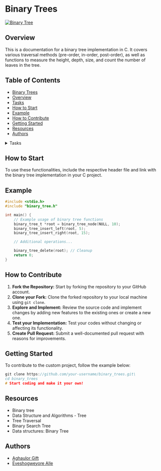 # Binary Trees

[![Binary Tree](https://www.geeksforgeeks.org/wp-content/uploads/binary-tree-to-DLL.png)](https://www.geeksforgeeks.org/wp-content/uploads/binary-tree-to-DLL.png)

## Overview
This is a documentation for a binary tree implementation in C. It covers various traversal methods (pre-order, in-order, post-order), as well as functions to measure the height, depth, size, and count the number of leaves in the tree.

## Table of Contents
- [Binary Trees](#Binary_trees)
- [Overview](##Overview)
- [Tasks](##Tasks)
- [How to Start](##How_to_start)
- [Example](##Example)
- [How to Contribute](##How_to_Contribute)
- [Getting Started](##Getting_Started)
- [Resources](##Resources)
- [Authors](##Authors)

<details>
  <summary>Tasks</summary>
## Tasks

| Task | Description | Prototype | Parameters | Returns |
|------|-------------|-----------|------------|---------|
| **1. New Node** | Write a function that creates a binary tree node. | `binary_tree_t *binary_tree_node(binary_tree_t *parent, int value);` | `parent`: Pointer to the parent node of the node to create. `value`: Value to put in the new node. | A pointer to the new node, or NULL on failure. |
| **2. Insert Left** | Write a function that inserts a node as the left-child of another node. | `binary_tree_t *binary_tree_insert_left(binary_tree_t *parent, int value);` | `parent`: Pointer to the node to insert the left-child in. `value`: Value to store in the new node. | A pointer to the created node, or NULL on failure or if parent is NULL. |
| **3. Insert Right** | Write a function that inserts a node as the right-child of another node. | `binary_tree_t *binary_tree_insert_right(binary_tree_t *parent, int value);` | `parent`: Pointer to the node to insert the right-child in. `value`: Value to store in the new node. | A pointer to the created node, or NULL on failure or if parent is NULL. |
| **4. Delete** | Write a function that deletes an entire binary tree. | `void binary_tree_delete(binary_tree_t *tree);` | `tree`: Pointer to the root node of the tree to delete. | Void. |
| **5. Is Leaf** | Write a function that checks if a node is a leaf. | `int binary_tree_is_leaf(const binary_tree_t *node);` | `node`: Pointer to the node to check. | 1 if node is a leaf, otherwise 0. If node is NULL, return 0. |
| **6. Is Root** | Write a function that checks if a given node is a root. | `int binary_tree_is_root(const binary_tree_t *node);` | `node`: Pointer to the node to check. | 1 if node is a root, otherwise 0. If node is NULL, return 0. |
| **7. Pre-order Traversal** | Write a function that goes through a binary tree using pre-order traversal. | `void binary_tree_preorder(const binary_tree_t *tree, void (*func)(int));` | `tree`: Pointer to the root node of the tree to traverse. `func`: Pointer to a function to call for each node. | Void. If tree or func is NULL, do nothing. |
| **8. In-order Traversal** | Write a function that goes through a binary tree using in-order traversal. | `void binary_tree_inorder(const binary_tree_t *tree, void (*func)(int));` | `tree`: Pointer to the root node of the tree to traverse. `func`: Pointer to a function to call for each node. | Void. If tree or func is NULL, do nothing. |
| **9. Post-order Traversal** | Write a function that goes through a binary tree using post-order traversal. | `void binary_tree_postorder(const binary_tree_t *tree, void (*func)(int));` | `tree`: Pointer to the root node of the tree to traverse. `func`: Pointer to a function to call for each node. | Void. If tree or func is NULL, do nothing. |
| **10. Height** | Write a function that measures the height of a binary tree. | `size_t binary_tree_height(const binary_tree_t *tree);` | `tree`: Pointer to the root node of the tree to measure the height. | The height of the tree. If tree is NULL, return 0. |
| **11. Depth** | Write a function that measures the depth of a node in a binary tree. | `size_t binary_tree_depth(const binary_tree_t *tree);` | `tree`: Pointer to the node to measure the depth. | The depth of the node. If tree is NULL, return 0. |
| **12. Size** | Write a function that measures the size of a binary tree. | `size_t binary_tree_size(const binary_tree_t *tree);` | `tree`: Pointer to the root node of the tree to measure the size. | The size of the tree. If tree is NULL, the function must return 0. |
| **13. Leaves** | Write a function that counts the leaves in a binary tree. | `size_t binary_tree_leaves(const binary_tree_t *tree);` | `tree`: Pointer to the root node of the tree to count the number of leaves. | The number of leaves in the tree. If tree is NULL, the function must return 0. A NULL pointer is not a leaf. |
</details>
  
## How to Start
To use these functionalities, include the respective header file and link with the binary tree implementation in your C project.

## Example
```c
#include <stdio.h>
#include "binary_tree.h"

int main() {
    // Example usage of binary tree functions
    binary_tree_t *root = binary_tree_node(NULL, 10);
    binary_tree_insert_left(root, 5);
    binary_tree_insert_right(root, 15);

    // Additional operations...

    binary_tree_delete(root); // Cleanup
    return 0;
}
```
## How to Contribute
1. **Fork the Repository:** Start by forking the repository to your GitHub account.
2. **Clone your Fork:** Clone the forked repository to your local machine using `git clone`.
3. **Explore and Implement:** Review the source code and implement changes by adding new features to the existing ones or create a new one.
4. **Test your Implementation:** Test your codes without changing or affecting its functionality.
5. **Create Pull Request:** Submit a well-documented pull request with reasons for improvements.

## Getting Started

To contribute to the custom project, follow the example below:

```c
git clone https://github.com/your-username/binary_trees.git\
cd binary_trees
# Start coding and make it your own!
```
## Resources
- Binary tree
- Data Structure and Algorithms - Tree
- Tree Traversal
- Binary Search Tree
- Data structures: Binary Tree

## Authors
- [Aghaulor Gift](aghaulor.gift@gmail.com)
- [Eveshogweyore Alle](alleeveshogweyore@gmail.com)
